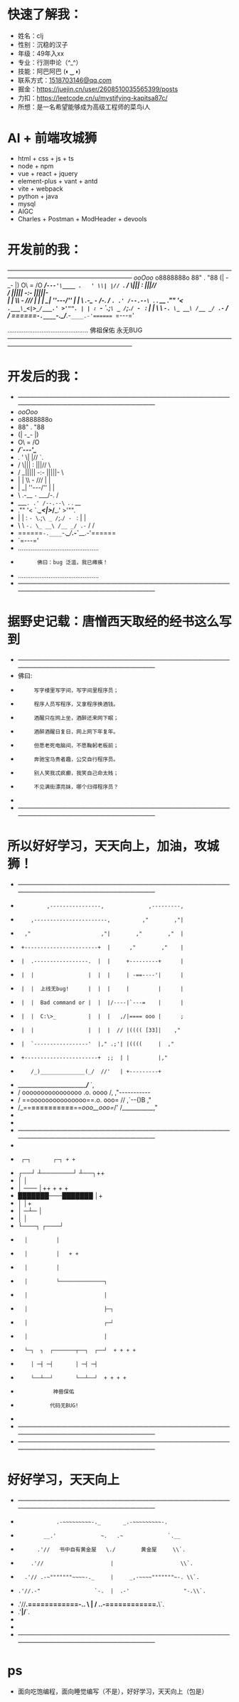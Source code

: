 # 快速了解我：
- 姓名：clj
- 性别：沉稳的汉子
- 年级：49年入xx
- 专业：行测申论（^_^）
- 技能：阿巴阿巴 (◐‿◑)
- 联系方式：1518703146@qq.com
- 掘金：https://juejin.cn/user/2608510035565399/posts
- 力扣：https://leetcode.cn/u/mystifying-kapitsa87c/
- 所想：是一名希望能够成为高级工程师的菜鸟i人

 # AI + 前端攻城狮
- html + css + js + ts
- node + npm
- vue + react + jquery
- element-plus + vant + antd
- vite + webpack
- python + java
- mysql
- AIGC
- Charles + Postman + ModHeader + devools

# 开发前的我：
————————————————————————————————————————————————————————
                    _ooOoo_
                   o8888888o
                   88" . "88
                   (| -_- |)
                    O\ = /O
                ____/`---'\____
              .   ' \\| |// `.
               / \\||| : |||// \
             / _||||| -:- |||||- \
               | | \\\ - /// | |
             | \_| ''\---/'' | |
              \ .-\__ `-` ___/-. /
           ___`. .' /--.--\ `. . __
        ."" '< `.___\_<|>_/___.' >'"".
       | | : `- \`.;`\ _ /`;.`/ - ` : | |
         \ \ `-. \_ __\ /__ _/ .-` / /
 ======`-.____`-.___\_____/___.-`____.-'======
                    `=---='

 .............................................
          佛祖保佑             永无BUG
————————————————————————————————————————————————————————

# 开发后的我：
 * ————————————————————————————————————————————————————————
 * _ooOoo_
 * o8888888o
 * 88" . "88
 * (| -_- |)
 *  O\ = /O
 * ___/`---'\____
 * .   ' \\| |// `.
 * / \\||| : |||// \
 * / _||||| -:- |||||- \
 * | | \\\ - /// | |
 * | \_| ''\---/'' | |
 * \ .-\__ `-` ___/-. /
 * ___`. .' /--.--\ `. . __
 * ."" '< `.___\_<|>_/___.' >'"".
 * | | : `- \`.;`\ _ /`;.`/ - ` : | |
 * \ \ `-. \_ __\ /__ _/ .-` / /
 * ======`-.____`-.___\_____/___.-`____.-'======
 * `=---='
 * .............................................
 *           佛曰：bug 泛滥，我已瘫痪！
 * .............................................
 * ————————————————————————————————————————————————————————

 # 据野史记载：唐憎西天取经的经书这么写到
 * ————————————————————————————————————————————————————————
 *  佛曰:
 *          写字楼里写字间，写字间里程序员；
 *          程序人员写程序，又拿程序换酒钱。
 *          酒醒只在网上坐，酒醉还来网下眠；
 *          酒醉酒醒日复日，网上网下年复年。
 *          但愿老死电脑间，不愿鞠躬老板前；
 *          奔驰宝马贵者趣，公交自行程序员。
 *          别人笑我忒疯癫，我笑自己命太贱；
 *          不见满街漂亮妹，哪个归得程序员？
 *
 * ————————————————————————————————————————————————————————

# 所以好好学习，天天向上，加油，攻城狮！
 * ————————————————————————————————————————————————————————
 *              ,----------------,              ,---------,
 *         ,-----------------------,          ,"        ,"|
 *       ,"                      ,"|        ,"        ,"  |
 *      +-----------------------+  |      ,"        ,"    |
 *      |  .-----------------.  |  |     +---------+      |
 *      |  |                 |  |  |     | -==----'|      |
 *      |  |  上线无bug!      |  |  |     |         |      |
 *      |  |  Bad command or |  |  |/----|`---=    |      |
 *      |  |  C:\>_          |  |  |   ,/|==== ooo |      ;
 *      |  |                 |  |  |  // |(((( [33]|    ,"
 *      |  `-----------------'  |," .;'| |((((     |  ,"
 *      +-----------------------+  ;;  | |         |,"
 *         /_)______________(_/  //'   | +---------+
 *    ___________________________/___  `,
 *   /  oooooooooooooooo  .o.  oooo /,   \,"-----------
 *  / ==ooooooooooooooo==.o.  ooo= //   ,`\--{)B     ,"
 * /_==__==========__==_ooo__ooo=_/'   /___________,"
 *
 *
 * ————————————————————————————————————————————————————————
 *
 *      ┌─┐       ┌─┐ + +
 *   ┌──┘ ┴───────┘ ┴──┐++
 *   │                 │
 *   │       ───       │++ + + +
 *   ███████───███████ │+
 *   │                 │+
 *   │       ─┴─       │
 *   │                 │
 *   └───┐         ┌───┘
 *       │         │
 *       │         │   + +
 *       │         │
 *       │         └──────────────┐
 *       │                        │
 *       │                        ├─┐
 *       │                        ┌─┘
 *       │                        │
 *       └─┐  ┐  ┌───────┬──┐  ┌──┘  + + + +
 *         │ ─┤ ─┤       │ ─┤ ─┤
 *         └──┴──┘       └──┴──┘  + + + +
 *                神兽保佑
 *               代码无BUG!
 *
 * ————————————————————————————————————————————————————————
 * ————————————————————————————————————————————————————————

# 好好学习，天天向上
 * ————————————————————————————————————————————————————————
 *                 .-~~~~~~~~~-._       _.-~~~~~~~~~-.
 *             __.'              ~.   .~              `.__
 *           .'//   书中自有黄金屋   \./        黄金屋     \\`.
 *         .'//                     |                     \\`.
 *       .'// .-~"""""""~~~~-._     |     _,-~~~~"""""""~-. \\`.
 *     .'//.-"                 `-.  |  .-'                 "-.\\`.
 *   .'//______.============-..   \ | /   ..-============.______\\`.
 * .'______________________________\|/______________________________`.
 *
 *
 * ————————————————————————————————————————————————————————

# ps
- 面向吃饱编程，面向睡觉编写（不是），好好学习，天天向上（包是）